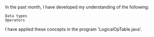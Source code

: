In the past month, I have developed my understanding of the following:

    Data types
    Operators

I have applied these concepts in the program 'LogicalOpTable.java'.
